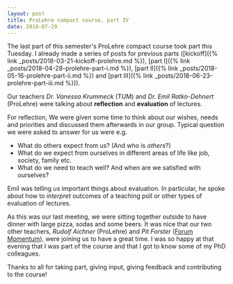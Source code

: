 ```yaml
---
layout: post
title: ProLehre compact course, part IV
date: 2018-07-29
---
```

The last part of this semester's ProLehre compact course took part this Tuesday.
I already made a series of posts for previous parts ([kickoff]({% link _posts/2018-03-21-kickoff-prolehre.md %}), [part I]({% link _posts/2018-04-28-prolehre-part-i.md %}), [part II]({% link _posts/2018-05-16-prolehre-part-ii.md %}) and [part III]({% link _posts/2018-06-23-prolehre-part-iii.md %})).

Our teachers _Dr. Vanessa Krummeck_ (TUM) and _Dr. Emil Ratko-Dehnert_ (ProLehre) were talking about __reflection__ and __evaluation__ of lectures.

For reflection, We were given some time to think about our wishes, needs and priorities and discussed them afterwards in our group.
Typical question we were asked to answer for us were e.g.
- What do others expect from us? (And who is _others_?)
- What do we expect from ourselves in different areas of life like job, society, family etc.
- What do we need to teach well? And when are we satisfied with ourselves?

Emil was telling us important things about evaluation.
In particular, he spoke about how to _interpret_ outcomes of a teaching poll or other types of evaluation of lectures.

As this was our last meeting, we were sitting together outside to have dinner with large pizza, sodas and some beers.
It was nice that our two other teachers, _Rudolf Aichner_ (ProLehre) and _Pit Forster_ ([Forum Momentum](http://www.forummomentum.com/)), were joining us to have a great time.
I was so happy at that evening that I was part of the course and that I got to know some of my PhD colleagues.

Thanks to all for taking part, giving input, giving feedback and contributing to the course!

